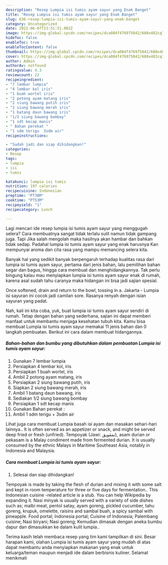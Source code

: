 ```yaml
---
description: "Resep Lumpia isi tumis ayam sayur yang Enak Banget"
title: "Resep Lumpia isi tumis ayam sayur yang Enak Banget"
slug: 636-resep-lumpia-isi-tumis-ayam-sayur-yang-enak-banget
category: Uncategorized
date: 2022-06-07T23:51:51.002Z
image: https://img-global.cpcdn.com/recipes/dca084f476975042/680x482cq70/lumpia-isi-tumis-ayam-sayur-foto-resep-utama.jpg
hideToc: false
enableToc: true
enableTocContent: false
thumbnail: https://img-global.cpcdn.com/recipes/dca084f476975042/680x482cq70/lumpia-isi-tumis-ayam-sayur-foto-resep-utama.jpg
cover: https://img-global.cpcdn.com/recipes/dca084f476975042/680x482cq70/lumpia-isi-tumis-ayam-sayur-foto-resep-utama.jpg
author: Admin
authorAv: notfound
ratingvalue: 4.3
reviewcount: 22
recipeingredient:
- "7 lembar lumpia"
- "4 lembar kol iris"
- "1 buah wortel iris"
- "2 potong ayam matang iris"
- "2 siung bawang putih iris"
- "2 siung bawang merah iris"
- "1 batang daun bawang iris"
- "1/2 siung bawang bombay"
- "1 sdt kecap manis"
- " Bahan perekat "
- "1 sdm terigu  3sdm air"
recipeinstructions:

- "Sudah jadi dan siap dihidangkan!"
categories:
- Resep
tags:
- lumpia
- isi
- tumis

katakunci: lumpia isi tumis 
nutrition: 197 calories
recipecuisine: Indonesian
preptime: "PT38M"
cooktime: "PT53M"
recipeyield: "1"
recipecategory: Lunch

---
```



Lagi mencari ide resep lumpia isi tumis ayam sayur yang menggugah selera? Cara membuatnya sangat tidak terlalu sulit namun tidak gampang juga. Tapi Jika salah mengolah maka hasilnya akan hambar dan bahkan tidak sedap. Padahal lumpia isi tumis ayam sayur yang enak harusnya Kan mempunyai aroma dan cita rasa yang mampu memancing selera kita.


Banyak hal yang sedikit banyak berpengaruh terhadap kualitas rasa dari lumpia isi tumis ayam sayur, pertama dari jenis bahan, lalu pemilihan bahan segar dan bagus, hingga cara membuat dan menghidangkannya. Tak perlu bingung kalau mau menyiapkan lumpia isi tumis ayam sayur enak di rumah, karena asal sudah tahu caranya maka hidangan ini bisa jadi sajian spesial.

Once softened, drain and return to the bowl, tossing in a. Jakarta - Lumpia isi sayuran ini cocok jadi camilan sore. Rasanya renyah dengan isian sayuran yang padat.


Nah, kali ini kita coba, yuk, buat lumpia isi tumis ayam sayur sendiri di rumah. Tetap dengan bahan yang sederhana, sajian ini dapat memberi manfaat untuk membantu menjaga kesehatan tubuh kita. Kamu bisa membuat Lumpia isi tumis ayam sayur memakai 11 jenis bahan dan 0 langkah pembuatan. Berikut ini cara dalam membuat hidangannya.

<!--inarticleads1-->

##### Bahan-bahan dan bumbu yang dibutuhkan dalam pembuatan Lumpia isi tumis ayam sayur:

1. Gunakan 7 lembar lumpia
1. Persiapkan 4 lembar kol, iris
1. Persiapkan 1 buah wortel, iris
1. Ambil 2 potong ayam matang, iris
1. Persiapkan 2 siung bawang putih, iris
1. Siapkan 2 siung bawang merah, iris
1. Ambil 1 batang daun bawang, iris
1. Sediakan 1/2 siung bawang bombay
1. Persiapkan 1 sdt kecap manis
1. Gunakan  Bahan perekat :
1. Ambil 1 sdm terigu + 3sdm air


Lihat juga cara membuat Lumpia basah isi ayam dan masakan sehari-hari lainnya.. It is often served as an appetizer or snack, and might be served deep fried or fresh (unfried). Tempoyak (Jawi: تمڤويق), asam durian or pekasam is a Malay condiment made from fermented durian. It is usually consumed by the ethnic Malays in Maritime Southeast Asia, notably in Indonesia and Malaysia. 

<!--inarticleads2-->

##### Cara membuat Lumpia isi tumis ayam sayur:


1. Selesai dan siap dihidangkan!

Tempoyak is made by taking the flesh of durian and mixing it with some salt and kept in room temperature for three or five days for fermentation.. This Indonesian cuisine -related article is a stub. You can help Wikipedia by expanding it. Nasi minyak is usually served with a variety of side dishes such as; malbi meat, pentol satay, ayam goreng, pickled cucumber, tahu goreng, krupuk, omelette, raisins and sambal buah, a spicy sambal with pineapple. Food portal; Indonesia portal; Cuisine of Indonesia; Palembang cuisine; Nasi biryani; Nasi goreng; Kemudian dimasak dengan aneka bumbu dapur dan dimasukkan ke dalam kulit lumpia.. 

Terima kasih telah membaca resep yang tim kami tampilkan di sini. Besar harapan kami, olahan Lumpia isi tumis ayam sayur yang mudah di atas dapat membantu anda menyiapkan makanan yang enak untuk keluarga/teman maupun menjadi ide dalam berbisnis kuliner. Selamat menikmati
